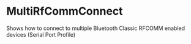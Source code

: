 # MultiRfCommConnect
 Shows how to connect to multiple Bluetooth Classic RFCOMM enabled devices (Serial Port Profile)

